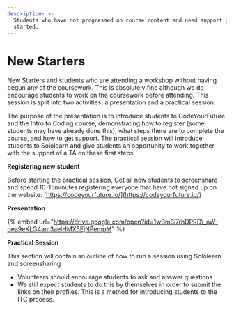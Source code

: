 ```yaml
---
description: >-
  Students who have not progressed on course content and need support getting
  started.
---
```


# New Starters

New Starters and students who are attending a workshop without having begun any of the coursework. This is absolutely fine although we do encourage students to work on the coursework before attending. This session is split into two activities; a presentation and a practical session.

The purpose of the presentation is to introduce students to CodeYourFuture and the Intro to Coding course, demonstrating how to register \(some students may have already done this\), what steps there are to complete the course, and how to get support. The practical session will introduce students to Sololearn and give students an opportunity to work together with the support of a TA on these first steps. 

**Registering new student**

Before starting the practical session, Get all new students to screenshare and spend 10-15minutes registering everyone that have not signed up on the website: [https://codeyourfuture.io/](https://codeyourfuture.io/)  

**Presentation**

{% embed url="https://drive.google.com/open?id=1wBm3i7rhDPRD\_oW-oea9eKLG4am3aelHMX5EjNPempM" %}

**Practical Session**

This section will contain an outline of how to run a session using Sololearn and screensharing

* Volunteers should encourage students to ask and answer questions
* We still expect students to do this by themselves in order to submit the links on their profiles. This is a method for introducing students to the ITC process.

